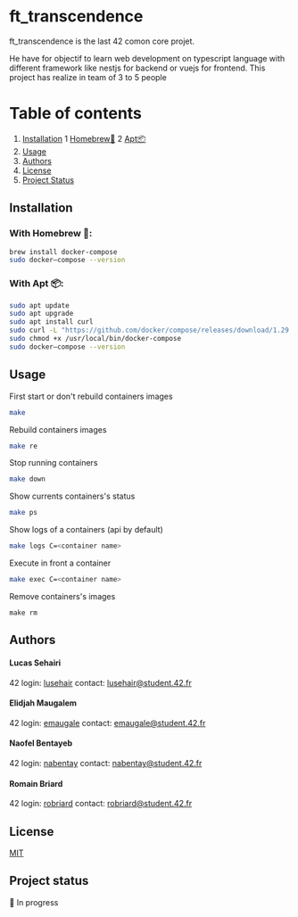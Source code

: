 # ft_transcendence
ft_transcendence is the last 42 comon core projet.

He have for objectif to learn web development on typescript language with different
framework like nestjs for backend or vuejs for frontend. This project has realize
in team of 3 to 5 people

# Table of contents
1. [Installation](#installation)
    1 [Homebrew🍺](#homebrew)
    2 [Apt📦](#apt)
2. [Usage](#usage)
3. [Authors](#authors)
4. [License](#license)
5. [Project Status](#project-status)

## Installation

### With Homebrew 🍺: <a name='homebrew'></a>
```bash
brew install docker-compose
sudo docker–compose --version
```
### With Apt 📦: <a name='apt'></a>
```bash
sudo apt update
sudo apt upgrade
sudo apt install curl
sudo curl -L "https://github.com/docker/compose/releases/download/1.29.2/docker-compose-$(uname -s)-$(uname -m)" -o /usr/local/bin/docker-compose
sudo chmod +x /usr/local/bin/docker-compose
sudo docker–compose --version
```


## Usage

First start or don't rebuild containers images
```bash
make
```
Rebuild containers images
```bash
make re
```
Stop running containers
```bash
make down
```
Show currents containers's status
```bash
make ps
```
Show logs of a containers (api by default)
```bash
make logs C=<container name>
```
Execute in front a container
```bash
make exec C=<container name>
```
Remove containers's images
```
make rm
```

## Authors

#### Lucas Sehairi
42 login: [lusehair](https://profile.intra.42.fr/users/lusehair)
contact: lusehair@student.42.fr

####  Elidjah Maugalem
42 login: [emaugale](https://profile.intra.42.fr/users/emaugale)
contact: emaugale@student.42.fr

#### Naofel Bentayeb
42 login: [nabentay](https://profile.intra.42.fr/users/nabentay)
contact: nabentay@student.42.fr

#### Romain Briard
42 login: [robriard](https://profile.intra.42.fr/users/robriard)
contact: robriard@student.42.fr


## License
[MIT](https://choosealicense.com/licenses/mit/)

## Project status

🚧 In progress
